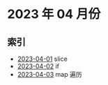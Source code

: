 # 2023 年 04 月份

## 索引

- [2023-04-01](./01/README.md) slice
- [2023-04-02](./02/README.md) if
- [2023-04-03](./03/README.md) map 遍历
